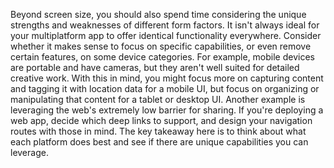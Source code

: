 Beyond screen size, you should also spend time
considering the unique strengths and weaknesses
of different form factors. It isn't always ideal
for your multiplatform app to offer identical
functionality everywhere. Consider whether it makes
sense to focus on specific capabilities,
or even remove certain features, on some device categories.
For example, mobile devices are portable and have cameras,
but they aren't well suited for detailed creative work.
With this in mind, you might focus more on capturing content
and tagging it with location data for a mobile UI,
but focus on organizing or manipulating that content
for a tablet or desktop UI.
Another example is leveraging the web's extremely low barrier
for sharing. If you're deploying a web app,
decide which deep links to support,
and design your navigation routes with those in mind.
The key takeaway here is to think about what each
platform does best and see if there are unique capabilities
you can leverage.
